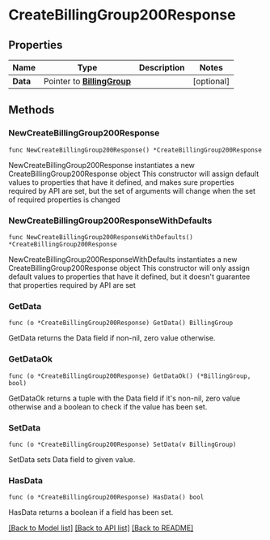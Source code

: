 # CreateBillingGroup200Response

## Properties

Name | Type | Description | Notes
------------ | ------------- | ------------- | -------------
**Data** | Pointer to [**BillingGroup**](BillingGroup.md) |  | [optional] 

## Methods

### NewCreateBillingGroup200Response

`func NewCreateBillingGroup200Response() *CreateBillingGroup200Response`

NewCreateBillingGroup200Response instantiates a new CreateBillingGroup200Response object
This constructor will assign default values to properties that have it defined,
and makes sure properties required by API are set, but the set of arguments
will change when the set of required properties is changed

### NewCreateBillingGroup200ResponseWithDefaults

`func NewCreateBillingGroup200ResponseWithDefaults() *CreateBillingGroup200Response`

NewCreateBillingGroup200ResponseWithDefaults instantiates a new CreateBillingGroup200Response object
This constructor will only assign default values to properties that have it defined,
but it doesn't guarantee that properties required by API are set

### GetData

`func (o *CreateBillingGroup200Response) GetData() BillingGroup`

GetData returns the Data field if non-nil, zero value otherwise.

### GetDataOk

`func (o *CreateBillingGroup200Response) GetDataOk() (*BillingGroup, bool)`

GetDataOk returns a tuple with the Data field if it's non-nil, zero value otherwise
and a boolean to check if the value has been set.

### SetData

`func (o *CreateBillingGroup200Response) SetData(v BillingGroup)`

SetData sets Data field to given value.

### HasData

`func (o *CreateBillingGroup200Response) HasData() bool`

HasData returns a boolean if a field has been set.


[[Back to Model list]](../README.md#documentation-for-models) [[Back to API list]](../README.md#documentation-for-api-endpoints) [[Back to README]](../README.md)


